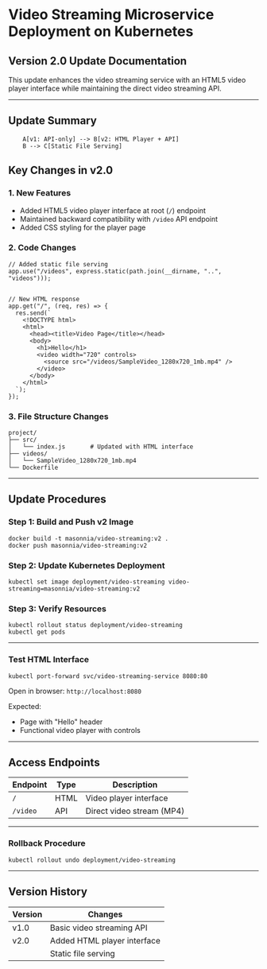 # Video Streaming Microservice Deployment on Kubernetes

## Version 2.0 Update Documentation

This update enhances the video streaming service with an HTML5 video player interface while maintaining the direct video streaming API.

---

## Update Summary

```
    A[v1: API-only] --> B[v2: HTML Player + API]
    B --> C[Static File Serving]
```

## Key Changes in v2.0

### 1. New Features

- Added HTML5 video player interface at root (`/`) endpoint
- Maintained backward compatibility with `/video` API endpoint
- Added CSS styling for the player page

### 2. Code Changes

```
// Added static file serving
app.use("/videos", express.static(path.join(__dirname, "..", "videos")));


// New HTML response
app.get("/", (req, res) => {
  res.send(`
    <!DOCTYPE html>
    <html>
      <head><title>Video Page</title></head>
      <body>
        <h1>Hello</h1>
        <video width="720" controls>
          <source src="/videos/SampleVideo_1280x720_1mb.mp4" />
        </video>
      </body>
    </html>
  `);
});
```

### 3. File Structure Changes

```
project/
├── src/
│   └── index.js       # Updated with HTML interface
├── videos/
│   └── SampleVideo_1280x720_1mb.mp4
└── Dockerfile
```

---

## Update Procedures

### Step 1: Build and Push v2 Image

```
docker build -t masonnia/video-streaming:v2 .
docker push masonnia/video-streaming:v2
```

### Step 2: Update Kubernetes Deployment

```
kubectl set image deployment/video-streaming video-streaming=masonnia/video-streaming:v2
```

### Step 3: Verify Resources

```
kubectl rollout status deployment/video-streaming
kubectl get pods
```

---

### Test HTML Interface

```
kubectl port-forward svc/video-streaming-service 8080:80
```

Open in browser: `http://localhost:8080`

Expected:

- Page with "Hello" header
- Functional video player with controls

---

## Access Endpoints

| Endpoint | Type | Description               |
| -------- | ---- | ------------------------- |
| `/`      | HTML | Video player interface    |
| `/video` | API  | Direct video stream (MP4) |

---

### Rollback Procedure

```
kubectl rollout undo deployment/video-streaming
```

---

## Version History

| Version | Changes                     |
| ------- | --------------------------- |
| v1.0    | Basic video streaming API   |
| v2.0    | Added HTML player interface |
|         | Static file serving         |
